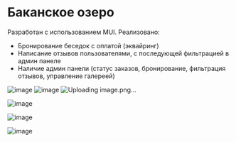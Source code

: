 # Баканское озеро
Разработан с использованием MUI. 
Реализовано:
- Бронирование беседок с оплатой (эквайринг)
- Написание отзывов пользователями, с последующей фильтрацией в админ панеле
- Наличие админ панели (статус заказов, бронирование, фильтрация отзывов, управление галереей)

![image](https://user-images.githubusercontent.com/85961114/236857294-033d7e4a-06b4-447d-a186-03c5ace6137e.png)
![image](https://user-images.githubusercontent.com/85961114/236858874-8d0d50f9-ea5e-4c03-8996-d2b647ac7c20.png)
![Uploading image.png…]()

![image](https://user-images.githubusercontent.com/85961114/236858620-4f10b29e-4c0e-4499-99c0-ba298dd3a19b.png)

![image](https://user-images.githubusercontent.com/85961114/236858710-b1f07f8a-91be-4229-bcb7-b1cea56b3cf0.png)

![image](https://user-images.githubusercontent.com/85961114/236858749-419b2149-96a3-4f91-b234-60c68678415e.png)
